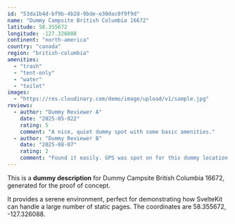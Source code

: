 ```yaml
---
id: "53da1b4d-bf9b-4b28-9bde-e30dac0f9f9d"
name: "Dummy Campsite British Columbia 16672"
latitude: 58.355672
longitude: -127.326088
continent: "north-america"
country: "canada"
region: "british-columbia"
amenities:
  - "trash"
  - "tent-only"
  - "water"
  - "toilet"
images:
  - "https://res.cloudinary.com/demo/image/upload/v1/sample.jpg"
reviews:
  - author: "Dummy Reviewer A"
    date: "2025-05-022"
    rating: 5
    comment: "A nice, quiet dummy spot with some basic amenities."
  - author: "Dummy Reviewer B"
    date: "2025-08-07"
    rating: 2
    comment: "Found it easily. GPS was spot on for this dummy location."
---
```


This is a **dummy description** for Dummy Campsite British Columbia 16672, generated for the proof of concept.

It provides a serene environment, perfect for demonstrating how SvelteKit can handle a large number of static pages. The coordinates are 58.355672, -127.326088.
